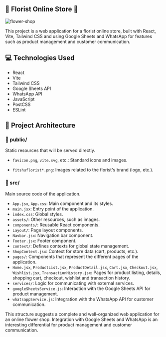 ## 💐 Florist Online Store 💐

![flower-shop](https://github.com/user-attachments/assets/70c267db-b2f5-43d7-9245-4c39e2b040f2)

This project is a web application for a florist online store, built with React, Vite, Tailwind CSS and using Google Sheets and WhatsApp for features such as product management and customer communication.

## 💻 Technologies Used

- React
- Vite
- Tailwind CSS
- Google Sheets API
- WhatsApp API
- JavaScript
- PostCSS
- ESLint

## 📂 Project Architecture

### 📁 public/

Static resources that will be served directly.

- `favicon.png`, `vite.svg`, etc.: Standard icons and images.

- `fitshuflorist*.png`: Images related to the florist's brand (logo, etc.).

### 📁 src/

Main source code of the application.

- `App.jsx`, `App.css`: Main component and its styles.
- `main.jsx`: Entry point of the application.
- `index.css`: Global styles.
- `assets/`: Other resources, such as images.
- `components/`: Reusable React components.
- `Layout/`: Page layout components.
- `Navbar.jsx`: Navigation bar component.
- `Footer.jsx`: Footer component.
- `context/`: Defines contexts for global state management.
- `ShopContext.jsx`: Context for store data (cart, products, etc.).
- `pages/`: Components that represent the different pages of the application.
- `Home.jsx`, `ProductList.jsx`, `ProductDetail.jsx`, `Cart.jsx`, `Checkout.jsx`, `Wishlist.jsx`, `TransactionHistory.jsx`: Pages for product listing, details, shopping cart, checkout, wishlist and transaction history.
- `services/`: Logic for communicating with external services.
- `googleSheetsService.js`: Interaction with the Google Sheets API for product management.
- `whatsappService.js`: Integration with the WhatsApp API for customer communication.


This structure suggests a complete and well-organized web application for an online flower shop. Integration with Google Sheets and WhatsApp is an interesting differential for product management and customer communication.

